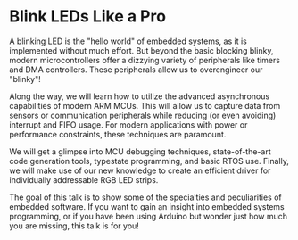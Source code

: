 # Blink LEDs Like a Pro

A blinking LED is the "hello world" of embedded systems, as it is implemented without much effort.
But beyond the basic blocking blinky, modern microcontrollers offer a dizzying variety of peripherals like timers and DMA controllers.
These peripherals allow us to overengineer our "blinky"!

Along the way, we will learn how to utilize the advanced asynchronous capabilities of modern ARM MCUs.
This will allow us to capture data from sensors or communication peripherals while reducing (or even avoiding) interrupt and FIFO usage. For modern applications with power or performance constraints, these techniques are paramount.

We will get a glimpse into MCU debugging techniques, state-of-the-art code generation tools, typestate programming, and basic RTOS use. Finally, we will make use of our new knowledge to create an efficient driver for individually addressable RGB LED strips.

The goal of this talk is to show some of the specialties and peculiarities of embedded software.
If you want to gain an insight into embedded systems programming, or if you have been using Arduino but wonder just how much you are missing, this talk is for you!
